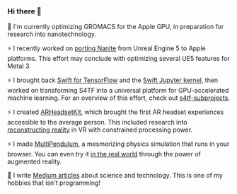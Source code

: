 ### Hi there 👋

<!-- 
```swift
let reality = "\u{47}\u{6f}\u{64} \u{2204}" 
```
-->

🔭 I'm currently optimizing GROMACS for the Apple GPU, in preparation for research into nanotechnology.

⚡ I recently worked on [porting Nanite](https://github.com/philipturner/ue5-nanite-macos) from Unreal Engine 5 to Apple platforms. This effort may conclude with optimizing several UE5 features for Metal 3.

⚡ I brought back [Swift for TensorFlow](https://github.com/tensorflow/swift) and the [Swift Jupyter kernel](https://github.com/google/swift-jupyter), then worked on transforming S4TF into a universal platform for GPU-accelerated machine learning. For an overview of this effort, check out [s4tf-subprojects](https://github.com/philipturner/s4tf-subprojects).

⚡ I created [ARHeadsetKit](https://github.com/philipturner/ARHeadsetKit), which brought the first AR headset experiences accessible to the average person. This included research into [reconstructing reality](https://github.com/philipturner/scene-color-reconstruction) in VR with constrained processing power.

⚡ I made [MultiPendulum](https://github.com/philipturner/multipendulum), a mesmerizing physics simulation that runs in your browser. You can even try it [in the real world](https://github.com/philipturner/ar-multipendulum) through the power of augmented reality.

📘 I write [Medium articles](https://medium.com/@philipturnerAR) about science and technology. This is one of my hobbies that isn't programming!

<!--
**philipturner/philipturner** is a ✨ _special_ ✨ repository because its `README.md` (this file) appears on your GitHub profile.

Here are some ideas to get you started:

- 🔭 I’m currently working on ...
- 🌱 I’m currently learning ...
- 👯 I’m looking to collaborate on ...
- 🤔 I’m looking for help with ...
- 💬 Ask me about ...
- 📫 How to reach me: ...
- 😄 Pronouns: ...
- ⚡ Fun fact: ...
-->
